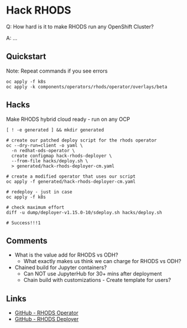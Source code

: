 # Hack RHODS

Q: How hard is it to make RHODS run any OpenShift Cluster?

A: ...


## Quickstart

Note: Repeat commands if you see errors
```
oc apply -f k8s
oc apply -k components/operators/rhods/operator/overlays/beta
```

## Hacks

Make RHODS hybrid cloud ready - run on any OCP
```
[ ! -e generated ] && mkdir generated

# create our patched deploy script for the rhods operator
oc --dry-run=client -o yaml \
  -n redhat-ods-operator \
  create configmap hack-rhods-deployer \
  --from-file hacks/deploy.sh \
  > generated/hack-rhods-deployer-cm.yaml

# create a modified operator that uses our script
oc apply -f generated/hack-rhods-deployer-cm.yaml

# redeploy - just in case
oc apply -f k8s

# check maximum effort
diff -u dump/deployer-v1.15.0-10/sdeploy.sh hacks/deploy.sh

# Success!!!1
```

## Comments
- What is the value add for RHODS vs ODH?
  - What exactly makes us think we can charge for RHODS vs ODH?
- Chained build for Jupyter containers?
  - Can NOT use JupyterHub for 30+ mins after deployment
  - Chain build with customizations - Create template for users?

## Links
- [GitHub - RHODS Operator](https://github.com/red-hat-data-services/opendatahub-operator)
- [GitHub - RHODS Deployer](https://github.com/red-hat-data-services/odh-deployer)